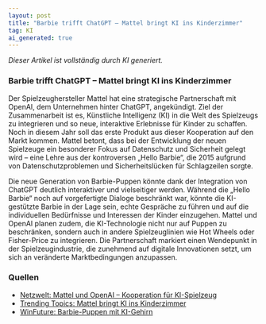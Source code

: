 ```yaml
---
layout: post
title: "Barbie trifft ChatGPT – Mattel bringt KI ins Kinderzimmer"
tag: KI
ai_generated: true
---
```

*Dieser Artikel ist vollständig durch KI generiert.*

### Barbie trifft ChatGPT – Mattel bringt KI ins Kinderzimmer

Der Spielzeughersteller Mattel hat eine strategische Partnerschaft mit OpenAI, dem Unternehmen hinter ChatGPT, angekündigt. Ziel der Zusammenarbeit ist es, Künstliche Intelligenz (KI) in die Welt des Spielzeugs zu integrieren und so neue, interaktive Erlebnisse für Kinder zu schaffen. Noch in diesem Jahr soll das erste Produkt aus dieser Kooperation auf den Markt kommen. Mattel betont, dass bei der Entwicklung der neuen Spielzeuge ein besonderer Fokus auf Datenschutz und Sicherheit gelegt wird – eine Lehre aus der kontroversen „Hello Barbie“, die 2015 aufgrund von Datenschutzproblemen und Sicherheitslücken für Schlagzeilen sorgte.

<!--more-->

Die neue Generation von Barbie-Puppen könnte dank der Integration von ChatGPT deutlich interaktiver und vielseitiger werden. Während die „Hello Barbie“ noch auf vorgefertigte Dialoge beschränkt war, könnte die KI-gestützte Barbie in der Lage sein, echte Gespräche zu führen und auf die individuellen Bedürfnisse und Interessen der Kinder einzugehen. Mattel und OpenAI planen zudem, die KI-Technologie nicht nur auf Puppen zu beschränken, sondern auch in andere Spielzeuglinien wie Hot Wheels oder Fisher-Price zu integrieren. Die Partnerschaft markiert einen Wendepunkt in der Spielzeugindustrie, die zunehmend auf digitale Innovationen setzt, um sich an veränderte Marktbedingungen anzupassen.

### Quellen
- [Netzwelt: Mattel und OpenAI – Kooperation für KI-Spielzeug](https://www.netzwelt.de/news/242999-umstrittene-barbie-puppe-comeback-mattel-macht-grosse-ankuendigung.html)
- [Trending Topics: Mattel bringt KI ins Kinderzimmer](https://www.trendingtopics.eu/mattel-verkuendet-ki-kooperation-mit-openai-erstes-produkt-noch-2025/)
- [WinFuture: Barbie-Puppen mit KI-Gehirn](https://winfuture.de/news,151539.html)
